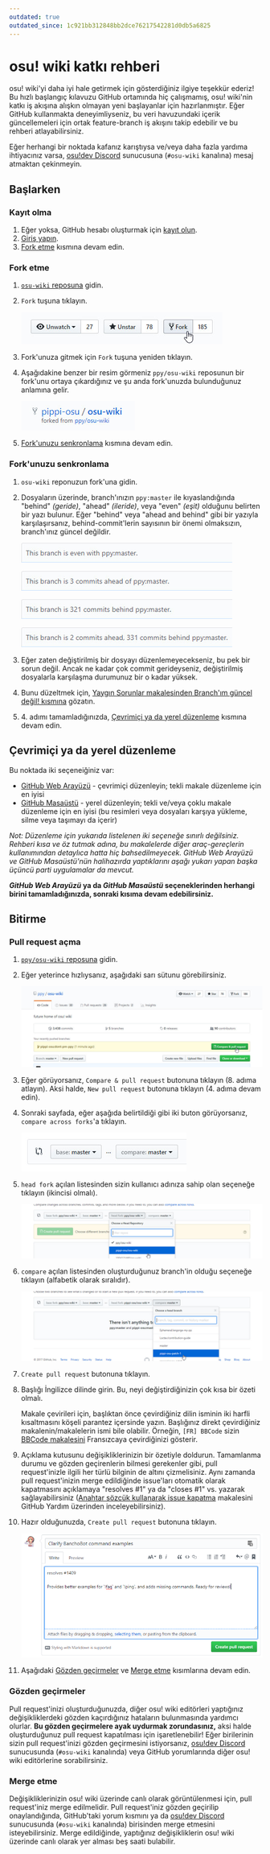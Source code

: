 ```yaml
---
outdated: true
outdated_since: 1c921bb312848bb2dce76217542281d0db5a6825
---
```


# osu! wiki katkı rehberi

osu! wiki'yi daha iyi hale getirmek için gösterdiğiniz ilgiye teşekkür ederiz! Bu hızlı başlangıç kılavuzu GitHub ortamında hiç çalışmamış, osu! wiki'nin katkı iş akışına alışkın olmayan yeni başlayanlar için hazırlanmıştır. Eğer GitHub kullanmakta deneyimliyseniz, bu veri havuzundaki içerik güncellemeleri için ortak feature-branch iş akışını takip edebilir ve bu rehberi atlayabilirsiniz.

Eğer herhangi bir noktada kafanız karıştıysa ve/veya daha fazla yardıma ihtiyacınız varsa, [osu!dev Discord](https://discord.gg/ppy) sunucusuna (`#osu-wiki` kanalına) mesaj atmaktan çekinmeyin.

## Başlarken

### Kayıt olma

1. Eğer yoksa, GitHub hesabı oluşturmak için [kayıt olun](https://github.com/join).
2. [Giriş yapın](https://github.com/login).
3. [Fork etme](#fork-etme) kısmına devam edin.

### Fork etme

1. [`osu-wiki` reposuna](https://github.com/ppy/osu-wiki) gidin.

2. `Fork` tuşuna tıklayın.

   ![](img/fork.jpg)

3. Fork'unuza gitmek için `Fork` tuşuna yeniden tıklayın.

4. Aşağıdakine benzer bir resim görmeniz `ppy/osu-wiki` reposunun bir fork'unu ortaya çıkardığınız ve şu anda fork'unuzda bulunduğunuz anlamına gelir.

   ![](img/forked.jpg)

5. [Fork'unuzu senkronlama](#forkunuzu-senkronlama) kısmına devam edin.

### Fork'unuzu senkronlama

1. `osu-wiki` reponuzun fork'una gidin.

2. Dosyaların üzerinde, branch'ınızın `ppy:master` ile kıyaslandığında "behind" *(geride)*, "ahead" *(ileride)*, veya "even" *(eşit)* olduğunu belirten bir yazı bulunur. Eğer "behind" veya "ahead and behind" gibi bir yazıyla karşılaşırsanız, behind-commit'lerin sayısının bir önemi olmaksızın, branch'ınız güncel değildir.

   ![](img/fork-even.jpg "İyi \(Commit yok ve güncel\)")

   ![](img/fork-ahead.jpg "İyi \(Bunlar sizin commit'leriniz\)")

   ![](img/fork-behind.jpg "Muhtemelen kötü \(Branch'ınız güncel değil\)")

   ![](img/fork-ahead-behind.jpg "Muhtemelen kötü \(Branch'ınız sizin commit'lerinizle güncel değil\)")

3. Eğer zaten değiştirilmiş bir dosyayı düzenlemeyecekseniz, bu pek bir sorun değil. Ancak ne kadar çok commit gerideyseniz, değiştirilmiş dosyalarla karşılaşma durumunuz bir o kadar yüksek.

4. Bunu düzeltmek için, [Yaygın Sorunlar makalesinden Branch'ım güncel değil! kısmına](/wiki/osu!_wiki/Contribution_guide/Best_practices#syncing-the-fork) gözatın.

5. 4\. adımı tamamladığınızda, [Çevrimiçi ya da yerel düzenleme](#çevrimiçi-ya-da-yerel-düzenleme) kısmına devam edin.

## Çevrimiçi ya da yerel düzenleme

Bu noktada iki seçeneiğiniz var:

- [GitHub Web Arayüzü](/wiki/osu!_wiki/Contribution_guide/GitHub_Web_Interface) - çevrimiçi düzenleyin; tekli makale düzenleme için en iyisi
- [GitHub Masaüstü](/wiki/osu!_wiki/Contribution_guide/GitHub_Desktop) - yerel düzenleyin; tekli ve/veya çoklu makale düzenleme için en iyisi (bu resimleri veya dosyaları karşıya yükleme, silme veya taşımayı da içerir)

*Not: Düzenleme için yukarıda listelenen iki seçeneğe sınırlı değilsiniz. Rehberi kısa ve öz tutmak adına, bu makalelerde diğer araç-gereçlerin kullanımından detaylıca hatta hiç bahsedilmeyecek. GitHub Web Arayüzü ve GitHub Masaüstü'nün halihazırda yaptıklarını aşağı yukarı yapan başka üçüncü parti uygulamalar da mevcut.*

***GitHub Web Arayüzü* ya da *GitHub Masaüstü* seçeneklerinden herhangi birini tamamladığınızda, sonraki kısıma devam edebilirsiniz.**

## Bitirme

### Pull request açma

1. [`ppy/osu-wiki` reposuna](https://github.com/ppy/osu-wiki) gidin.

2. Eğer yeterince hızlıysanız, aşağıdaki sarı sütunu görebilirsiniz.

   ![](img/github-recent.jpg)

3. Eğer görüyorsanız, `Compare & pull request` butonuna tıklayın (8. adıma atlayın). Aksi halde, `New pull request` butonuna tıklayın (4. adıma devam edin).

4. Sonraki sayfada, eğer aşağıda belirtildiği gibi iki buton görüyorsanız, `compare across forks`'a tıklayın.

   ![](img/compare-across-forks-no.jpg "İyi değil.")

5. `head fork` açılan listesinden sizin kullanıcı adınıza sahip olan seçeneğe tıklayın (ikincisi olmalı).

   ![](img/head-fork.jpg)

6. `compare` açılan listesinden oluşturduğunuz branch'in olduğu seçeneğe tıklayın (alfabetik olarak sıralıdır).

   ![](img/compare-branch.jpg)

7. `Create pull request` butonuna tıklayın.

8. Başlığı İngilizce dilinde girin. Bu, neyi değiştirdiğinizin çok kısa bir özeti olmalı.

   Makale çevirileri için, başlıktan önce çevirdiğiniz dilin isminin iki harfli kısaltmasını köşeli parantez içersinde yazın. Başlığınız direkt çevirdiğiniz makalenin/makalelerin ismi bile olabilir. Örneğin, `[FR] BBCode` sizin [BBCode makalesini](/wiki/BBCode) Fransızcaya çevirdiğinizi gösterir.

9. Açıklama kutusunu değişikliklerinizin bir özetiyle doldurun. Tamamlanma durumu ve gözden geçirenlerin bilmesi gerekenler gibi, pull request'inizle ilgili her türlü bilginin de altını çizmelisiniz. Aynı zamanda pull request'inizin merge edildiğinde issue'ları otomatik olarak kapatmasını açıklamaya "resolves #1" ya da "closes #1" vs. yazarak sağlayabilirsiniz ([Anahtar sözcük kullanarak issue kapatma](https://help.github.com/articles/closing-issues-using-keywords/) makalesini GitHub Yardım üzerinden inceleyebilirsiniz).

10. Hazır olduğunuzda, `Create pull request` butonuna tıklayın.

    ![](img/new-pull-request.png)

11. Aşağıdaki [Gözden geçirmeler](#gözden-geçirmeler) ve [Merge etme](#merge-etme) kısımlarına devam edin.

### Gözden geçirmeler

Pull request'inizi oluşturduğunuzda, diğer osu! wiki editörleri yaptığınız değişikliklerdeki gözden kaçırdığınız hataların bulunmasında yardımcı olurlar. **Bu gözden geçirmelere ayak uydurmak zorundasınız,** aksi halde oluşturduğunuz pull request kapatılması için işaretlenebilir! Eğer birilerinin sizin pull request'inizi gözden geçirmesini istiyorsanız, [osu!dev Discord](https://discord.gg/ppy) sunucusunda (`#osu-wiki` kanalında) veya GitHub yorumlarında diğer osu! wiki editörlerine sorabilirsiniz.

### Merge etme

Değişikliklerinizin osu! wiki üzerinde canlı olarak görüntülenmesi için, pull request'iniz merge edilmelidir. Pull request'iniz gözden geçirilip onaylandığında, GitHub'taki yorum kısmını ya da [osu!dev Discord](https://discord.gg/ppy) sunucusunda (`#osu-wiki` kanalında) birisinden merge etmesini isteyebilirsiniz. Merge edildiğinde, yaptığınız değişikliklerin osu! wiki üzerinde canlı olarak yer alması beş saati bulabilir.
